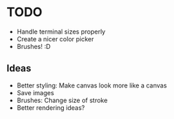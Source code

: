 # TODO

- Handle terminal sizes properly
- Create a nicer color picker
- Brushes! :D

## Ideas

- Better styling: Make canvas look more like a canvas
- Save images
- Brushes: Change size of stroke
- Better rendering ideas?
